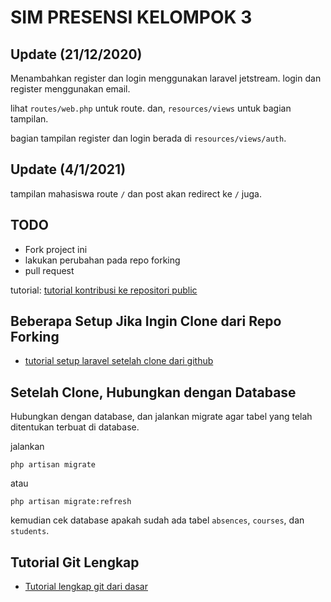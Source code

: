 # SIM PRESENSI KELOMPOK 3

## Update (21/12/2020)

Menambahkan register dan login menggunakan laravel jetstream. login dan register menggunakan email.

lihat `routes/web.php` untuk route. dan, `resources/views` untuk bagian tampilan.

bagian tampilan register dan login berada di `resources/views/auth`.

## Update (4/1/2021)

tampilan mahasiswa route `/` dan post akan redirect ke `/` juga.

## TODO

- Fork project ini
- lakukan perubahan pada repo forking
- pull request

tutorial: [tutorial kontribusi ke repositori public](!https://www.petanikode.com/github-workflow/)

## Beberapa Setup Jika Ingin Clone dari Repo Forking

- [tutorial setup laravel setelah clone dari github](https://medium.com/angkringan/cara-clone-project-laravel-dari-git-bb2dd403dde3)

## Setelah Clone, Hubungkan dengan Database

Hubungkan dengan database, dan jalankan migrate agar tabel yang telah ditentukan terbuat di database.

jalankan

`php artisan migrate`

atau

`php artisan migrate:refresh`

kemudian cek database apakah sudah ada tabel `absences`, `courses`, dan `students`.

## Tutorial Git Lengkap

- [Tutorial lengkap git dari dasar](https://www.petanikode.com/tutorial/git/)
